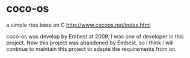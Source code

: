 # coco-os
a simple rtos base on C
http://www.cocoos.net/index.html

coco-os was develop by Embest at 2009, I was one of developer in this project. Now this project was abandoned by Embest, so i think i will continue to maintain this project to adapte the requirements from iot.
